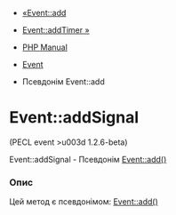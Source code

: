 - [«Event::add](event.add.md)
- [Event::addTimer »](event.addtimer.md)

- [PHP Manual](index.md)
- [Event](class.event.md)
- Псевдонім Event::add

# Event::addSignal

(PECL event \>u003d 1.2.6-beta)

Event::addSignal - Псевдонім [Event::add()](event.add.md)

### Опис

Цей метод є псевдонімом: [Event::add()](event.add.md)
